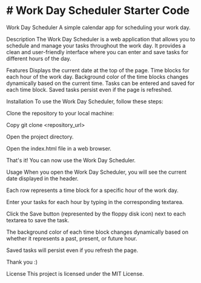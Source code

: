 # # Work Day Scheduler Starter Code
Work Day Scheduler
A simple calendar app for scheduling your work day.

Description
The Work Day Scheduler is a web application that allows you to schedule and manage your tasks throughout the work day. It provides a clean and user-friendly interface where you can enter and save tasks for different hours of the day.

Features
Displays the current date at the top of the page.
Time blocks for each hour of the work day.
Background color of the time blocks changes dynamically based on the current time.
Tasks can be entered and saved for each time block.
Saved tasks persist even if the page is refreshed.

Installation
To use the Work Day Scheduler, follow these steps:

Clone the repository to your local machine:

Copy
git clone <repository_url>

Open the project directory.

Open the index.html file in a web browser.

That's it! You can now use the Work Day Scheduler.

Usage
When you open the Work Day Scheduler, you will see the current date displayed in the header.

Each row represents a time block for a specific hour of the work day.

Enter your tasks for each hour by typing in the corresponding textarea.

Click the Save button (represented by the floppy disk icon) next to each textarea to save the task.

The background color of each time block changes dynamically based on whether it represents a past, present, or future hour.

Saved tasks will persist even if you refresh the page.

Thank you :)

License
This project is licensed under the MIT License.

